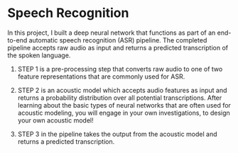 # Speech Recognition

In this project, I built a deep neural network that functions as part of an end-to-end automatic speech recognition (ASR) pipeline.
The completed pipeline accepts raw audio as input and returns a predicted transcription of the spoken language.

1. STEP 1 is a pre-processing step that converts raw audio to one of two feature representations that are commonly used for ASR.

2. STEP 2 is an acoustic model which accepts audio features as input and returns a probability distribution over all potential transcriptions. After learning about the basic types of neural networks that are often used for acoustic modeling, you will engage in your own investigations, to design your own acoustic model!

3. STEP 3 in the pipeline takes the output from the acoustic model and returns a predicted transcription.

